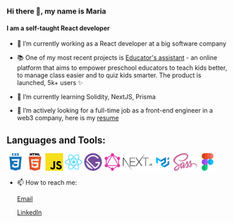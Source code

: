 ### Hi there 👋, my name is Maria
#### I am a self-taught React developer

- 🔭 I’m currently working as a React developer at a big software company

- 📚 One of my most recent projects is [Educator's assistant](https://www.ajutoruleducatorului.ro/) - an online platform that aims to empower preschool educators to teach kids better, to manage class easier and to quiz kids smarter. The product is launched, 5k+ users ✨

- 🌱 I’m currently learning Solidity, NextJS, Prisma 

- :eyes: I’m actively looking for a full-time job as a front-end engineer in a web3 company, here is my [resume](https://github.com/mariavarvaroi/mariavarvaroi/blob/cd3440caa1374711ebad557f63dabb222ee954a4/Maria%20Varvaroi.pdf)

## Languages and Tools:

<code><img src="./assets/css3.png" height="40px"/></code> 
<code><img src="./assets/html.png" height="40px"/></code> 
<code><img src="./assets/javascript.png" height="40px"/></code> 
<code><img src="./assets/react.png" height="40px"/></code> 
<code><img src="./assets/gatsby.png" height="40px"/></code> 
<code><img src="./assets/graphql.png" height="40px"/></code> 
<code><img src="./assets/nextjs.png" height="40px"/></code> 
<code><img src="./assets/mui.png" height="40px"/></code> 
<code><img src="./assets/sass.png" height="40px"/></code> 
<code><img src="./assets/figma.png" height="40px"/></code> 


- 📫 How to reach me: 

   [Email](mailto:varvaroimaria@gmail.com)
   
   [LinkedIn](https://www.linkedin.com/in/maria-varvaroi/)
   
<!--
**mariavarvaroi/mariavarvaroi** is a ✨ _special_ ✨ repository because its `README.md` (this file) appears on your GitHub profile.

Here are some ideas to get you started:


- 🤔 I’m looking for help with ...
- 💬 Ask me about ...
- 😄 Pronouns: ...
- ⚡ Fun fact: ...
-->
